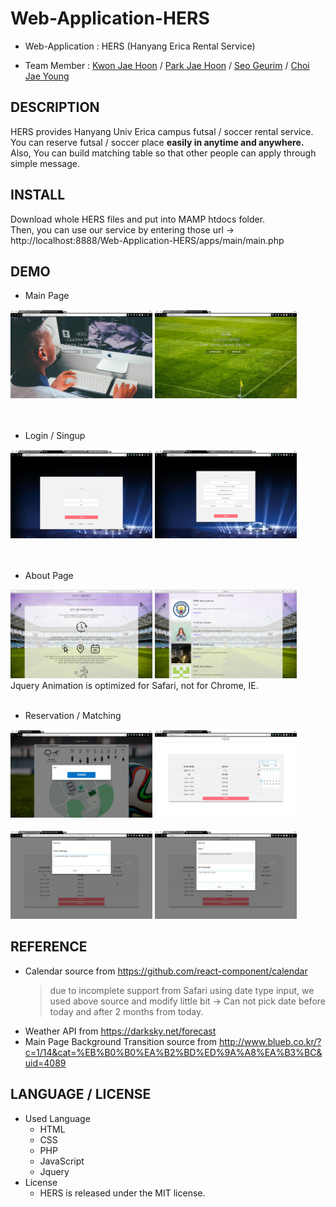 # Web-Application-HERS

* Web-Application : HERS (Hanyang Erica Rental Service)

* Team Member : <a href="https://github.com/wogns0197">Kwon Jae Hoon</a> / <a href="https://github.com/MilyangParkJaeHoon">Park Jae Hoon</a> / <a href="https://github.com/Seogeurim">Seo Geurim</a> / <a href="https://github.com/chlwodud77">Choi Jae Young</a>

## DESCRIPTION
HERS provides Hanyang Univ Erica campus futsal / soccer rental service.
<br>
You can reserve futsal / soccer place **easily in anytime and anywhere.**
<br>
Also, You can build matching table so that other people can apply through simple message.

## INSTALL
Download whole HERS files and put into MAMP htdocs folder.
<br>Then, you can use our service by entering those url ->
<br>
http://localhost:8888/Web-Application-HERS/apps/main/main.php


## DEMO

* Main Page
<div>
<img src = "/readmeimgs/main1.png" alt = "main" width="45%" height = "auto" />
<img src = "/readmeimgs/main2.png" alt = "main" width="45%" height = "auto" />
</div>
<br>
<br>

* Login / Singup
<div>
<img src = "/readmeimgs/login.png" alt = "login" width="45%" height = "auto" />
<img src = "/readmeimgs/singup.png" alt = "singup" width="45%" height = "auto" />
</div>
<br>
<br>

* About Page
<div>
<img src = "/readmeimgs/about1.png" alt = "about" width="45%" height = "auto" />
<img src = "/readmeimgs/about2.png" alt = "about" width="45%" height = "auto" />
</div>
Jquery Animation is optimized for Safari, not for Chrome, IE.
<br>
<br>

* Reservation / Matching
<div>
<img src = "/readmeimgs/reserve2.png" alt = "reservation" width="45%" height = "auto" />
<img src = "/readmeimgs/reserve1.png" alt = "reservation" width="45%" height = "auto" />
</div>
<br>
<div>
<img src = "/readmeimgs/match2.png" alt = "matching" width="45%" height = "auto" />
<img src = "/readmeimgs/match4.png" alt = "matching" width="45%" height = "auto" />
</div>

## REFERENCE
* Calendar source from https://github.com/react-component/calendar
  > due to incomplete support from Safari using date type input, we used above source and modify little bit ->
  > Can not pick date before today and after 2 months from today.
* Weather API from https://darksky.net/forecast
* Main Page Background Transition source from http://www.blueb.co.kr/?c=1/14&cat=%EB%B0%B0%EA%B2%BD%ED%9A%A8%EA%B3%BC&uid=4089
## LANGUAGE / LICENSE
* Used Language
  * HTML
  * CSS
  * PHP
  * JavaScript
  * Jquery
* License
  * HERS is released under the MIT license.
